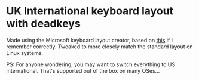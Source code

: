 # UK International keyboard layout with deadkeys
Made using the Microsoft keyboard layout creator, based on [this](http://zolid.com/uk-intl-kb/index.htm) if I remember correctly.
Tweaked to more closely match the standard layout on Linux systems.

PS: For anyone wondering, you may want to switch everything to US international. That's supported out of the box on many OSes...
